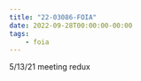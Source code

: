 ```yaml
---
title: "22-03086-FOIA"
date: 2022-09-28T00:00:00-00:00
tags:
    - foia
---
```


5/13/21 meeting redux